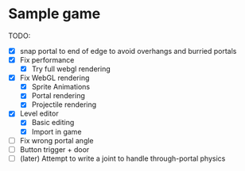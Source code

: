 # Sample game

TODO:
- [x] snap portal to end of edge to avoid overhangs and burried portals
- [x] Fix performance
  - [x] Try full webgl rendering
- [x] Fix WebGL rendering
  - [x] Sprite Animations
  - [x] Portal rendering
  - [x] Projectile rendering
- [x] Level editor
  - [x] Basic editing
  - [x] Import in game
- [ ] Fix wrong portal angle
- [ ] Button trigger + door
- [ ] (later) Attempt to write a joint to handle through-portal physics